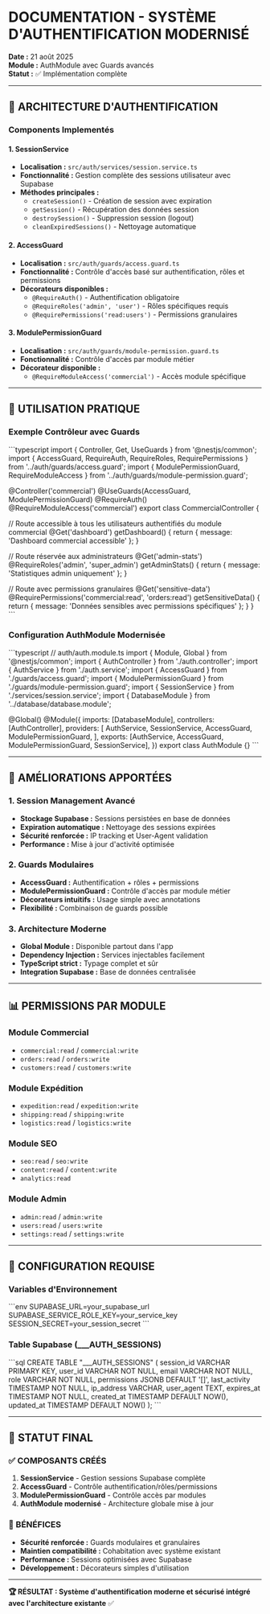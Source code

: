 # DOCUMENTATION - SYSTÈME D'AUTHENTIFICATION MODERNISÉ
**Date :** 21 août 2025  
**Module :** AuthModule avec Guards avancés  
**Statut :** ✅ Implémentation complète

---

## 🔐 ARCHITECTURE D'AUTHENTIFICATION

### Components Implementés

#### 1. **SessionService**
- **Localisation :** `src/auth/services/session.service.ts`
- **Fonctionnalité :** Gestion complète des sessions utilisateur avec Supabase
- **Méthodes principales :**
  - `createSession()` - Création de session avec expiration
  - `getSession()` - Récupération des données session
  - `destroySession()` - Suppression session (logout)
  - `cleanExpiredSessions()` - Nettoyage automatique

#### 2. **AccessGuard**
- **Localisation :** `src/auth/guards/access.guard.ts`
- **Fonctionnalité :** Contrôle d'accès basé sur authentification, rôles et permissions
- **Décorateurs disponibles :**
  - `@RequireAuth()` - Authentification obligatoire
  - `@RequireRoles('admin', 'user')` - Rôles spécifiques requis
  - `@RequirePermissions('read:users')` - Permissions granulaires

#### 3. **ModulePermissionGuard**
- **Localisation :** `src/auth/guards/module-permission.guard.ts`
- **Fonctionnalité :** Contrôle d'accès par module métier
- **Décorateur disponible :**
  - `@RequireModuleAccess('commercial')` - Accès module spécifique

---

## 🚀 UTILISATION PRATIQUE

### Exemple Contrôleur avec Guards

\`\`\`typescript
import { Controller, Get, UseGuards } from '@nestjs/common';
import { 
  AccessGuard, 
  RequireAuth, 
  RequireRoles,
  RequirePermissions 
} from '../auth/guards/access.guard';
import { 
  ModulePermissionGuard, 
  RequireModuleAccess 
} from '../auth/guards/module-permission.guard';

@Controller('commercial')
@UseGuards(AccessGuard, ModulePermissionGuard)
@RequireAuth()
@RequireModuleAccess('commercial')
export class CommercialController {
  
  // Route accessible à tous les utilisateurs authentifiés du module commercial
  @Get('dashboard')
  getDashboard() {
    return { message: 'Dashboard commercial accessible' };
  }

  // Route réservée aux administrateurs
  @Get('admin-stats')
  @RequireRoles('admin', 'super_admin')
  getAdminStats() {
    return { message: 'Statistiques admin uniquement' };
  }

  // Route avec permissions granulaires
  @Get('sensitive-data')
  @RequirePermissions('commercial:read', 'orders:read')
  getSensitiveData() {
    return { message: 'Données sensibles avec permissions spécifiques' };
  }
}
\`\`\`

### Configuration AuthModule Modernisée

\`\`\`typescript
// auth/auth.module.ts
import { Module, Global } from '@nestjs/common';
import { AuthController } from './auth.controller';
import { AuthService } from './auth.service';
import { AccessGuard } from './guards/access.guard';
import { ModulePermissionGuard } from './guards/module-permission.guard';
import { SessionService } from './services/session.service';
import { DatabaseModule } from '../database/database.module';

@Global()
@Module({
  imports: [DatabaseModule],
  controllers: [AuthController],
  providers: [
    AuthService,
    SessionService,
    AccessGuard,
    ModulePermissionGuard,
  ],
  exports: [AuthService, AccessGuard, ModulePermissionGuard, SessionService],
})
export class AuthModule {}
\`\`\`

---

## 🎯 AMÉLIORATIONS APPORTÉES

### 1. **Session Management Avancé**
- **Stockage Supabase :** Sessions persistées en base de données
- **Expiration automatique :** Nettoyage des sessions expirées
- **Sécurité renforcée :** IP tracking et User-Agent validation
- **Performance :** Mise à jour d'activité optimisée

### 2. **Guards Modulaires**
- **AccessGuard :** Authentification + rôles + permissions
- **ModulePermissionGuard :** Contrôle d'accès par module métier
- **Décorateurs intuitifs :** Usage simple avec annotations
- **Flexibilité :** Combinaison de guards possible

### 3. **Architecture Moderne**
- **Global Module :** Disponible partout dans l'app
- **Dependency Injection :** Services injectables facilement
- **TypeScript strict :** Typage complet et sûr
- **Integration Supabase :** Base de données centralisée

---

## 📊 PERMISSIONS PAR MODULE

### Module Commercial
- `commercial:read` / `commercial:write`
- `orders:read` / `orders:write`
- `customers:read` / `customers:write`

### Module Expédition
- `expedition:read` / `expedition:write`
- `shipping:read` / `shipping:write`
- `logistics:read` / `logistics:write`

### Module SEO
- `seo:read` / `seo:write`
- `content:read` / `content:write`
- `analytics:read`

### Module Admin
- `admin:read` / `admin:write`
- `users:read` / `users:write`
- `settings:read` / `settings:write`

---

## 🔧 CONFIGURATION REQUISE

### Variables d'Environnement
\`\`\`env
SUPABASE_URL=your_supabase_url
SUPABASE_SERVICE_ROLE_KEY=your_service_key
SESSION_SECRET=your_session_secret
\`\`\`

### Table Supabase (___AUTH_SESSIONS)
\`\`\`sql
CREATE TABLE "___AUTH_SESSIONS" (
  session_id VARCHAR PRIMARY KEY,
  user_id VARCHAR NOT NULL,
  email VARCHAR NOT NULL,
  role VARCHAR NOT NULL,
  permissions JSONB DEFAULT '[]',
  last_activity TIMESTAMP NOT NULL,
  ip_address VARCHAR,
  user_agent TEXT,
  expires_at TIMESTAMP NOT NULL,
  created_at TIMESTAMP DEFAULT NOW(),
  updated_at TIMESTAMP DEFAULT NOW()
);
\`\`\`

---

## 🚦 STATUT FINAL

### ✅ COMPOSANTS CRÉÉS
1. **SessionService** - Gestion sessions Supabase complète
2. **AccessGuard** - Contrôle authentification/rôles/permissions  
3. **ModulePermissionGuard** - Contrôle accès par modules
4. **AuthModule modernisé** - Architecture globale mise à jour

### 🎯 BÉNÉFICES
- **Sécurité renforcée :** Guards modulaires et granulaires
- **Maintien compatibilité :** Cohabitation avec système existant
- **Performance :** Sessions optimisées avec Supabase
- **Développement :** Décorateurs simples d'utilisation

---

**🏆 RÉSULTAT : Système d'authentification moderne et sécurisé intégré avec l'architecture existante** ✅
